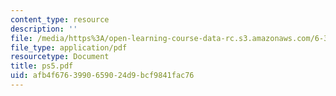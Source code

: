 ```yaml
---
content_type: resource
description: ''
file: /media/https%3A/open-learning-course-data-rc.s3.amazonaws.com/6-336j-introduction-to-numerical-simulation-sma-5211-fall-2003/afb4f6763990659024d9bcf9841fac76_ps5.pdf
file_type: application/pdf
resourcetype: Document
title: ps5.pdf
uid: afb4f676-3990-6590-24d9-bcf9841fac76
---
```

